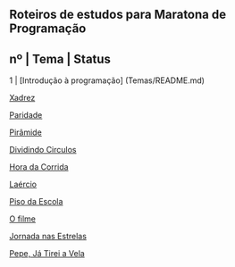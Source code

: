 ## Roteiros de estudos para Maratona de Programação

nº | Tema                              | Status
----------------------------------------------
1  | [Introdução à programação] (Temas/README.md)


[Xadrez](https://www.urionlinejudge.com.br/judge/pt/problems/view/2787)

[Paridade](https://www.urionlinejudge.com.br/judge/pt/problems/view/2176)

[Pirâmide](https://www.urionlinejudge.com.br/judge/pt/problems/view/2785)

[Dividindo Circulos](https://www.urionlinejudge.com.br/judge/pt/problems/view/2802)

[Hora da Corrida](https://www.urionlinejudge.com.br/judge/pt/problems/view/2968)

[Laércio](https://www.urionlinejudge.com.br/judge/pt/problems/view/2812)

[Piso da Escola](https://www.urionlinejudge.com.br/judge/pt/problems/view/2786)

[O filme](https://www.urionlinejudge.com.br/judge/pt/problems/view/1963)

[Jornada nas Estrelas](https://www.urionlinejudge.com.br/judge/pt/problems/view/1973)

[Pepe, Já Tirei a Vela](https://www.urionlinejudge.com.br/judge/pt/problems/view/2152)